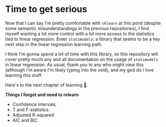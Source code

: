 # Time to get serious

Now that I can say I'm pretty comfortable with `sklearn` at this point (despite some semantic misunderstandings in the previous repositories), I find myself wanting a lot more control with a lot more access to the statistics tied to linear regression. Enter `statsmodels`: a library that seems to be a key next step in the linear regression learning path.

I think I'm gonna spend a lot of time with this library, so this repository will cover pretty much any and all documentation on the usage of `statsmodels` in linear regression. As usual, thank you to any who might view this (although I'm aware I'm likely typing into the void), and my god do I love learning this stuff.

Here's to the next chapter of learning 🥂.

**Things I forgot and need to relearn**
* Confidence intervals.
* T and F-statistics.
* Adjusted R-squared
* AIC and BIC